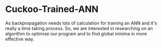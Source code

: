 # Cuckoo-Trained-ANN
As backpropagation needs lots of calculation for training an ANN and it's really a time taking process. So, we are interested in researching on an algorithm to optimise our program and to find global minima in more effective way.
